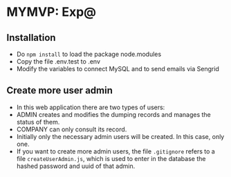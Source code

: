 # MYMVP: Exp@

## Installation
* Do `npm install` to load the package node.modules
* Copy the file .env.test to .env
* Modify the variables to connect MySQL and to send emails via Sengrid

## Create more user admin
* In this web application there are two types of users: 
*   ADMIN creates and modifies the dumping records and manages the status of them.
*   COMPANY can only consult its record.
* Initially only the necessary admin users will be created. In this case, only one. 
* If you want to create more admin users, the file `.gitignore` refers to a file `createUserAdmin.js`, which is used to enter in the database the hashed password and uuid of that admin. 

